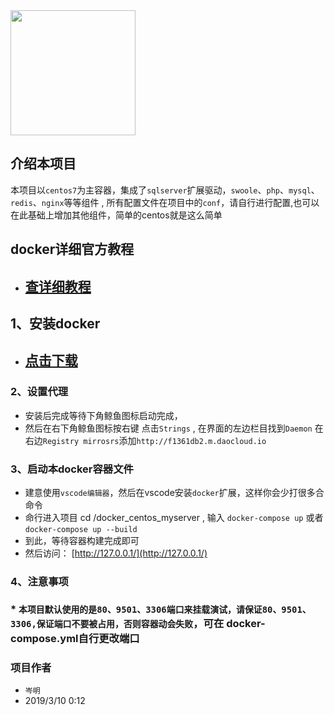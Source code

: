  
 <img src="https://www.j4ml.com/wp-content/uploads/2018/06/UjumiqJ.png!web" width="200" hegiht="200" align="center" />

##  介绍本项目
  本项目以`centos7`为主容器，集成了`sqlserver`扩展驱动，`swoole`、`php`、`mysql`、`redis`、`nginx`等等组件 , 所有配置文件在项目中的`conf`，请自行进行配置,也可以在此基础上增加其他组件，简单的centos就是这么简单

##  docker详细官方教程
 * ##  [查详细教程](http://www.docker.org.cn/book/)

## 1、安装docker
*  ##  [点击下载](http://weibo.com/ihubo)


### 2、设置代理
  *  安装后完成等待下角鲸鱼图标启动完成，
  *  然后在右下角鲸鱼图标按右键 点击`Strings` , 在界面的左边栏目找到`Daemon`
     在右边`Registry mirrosrs`添加`http://f1361db2.m.daocloud.io`

### 3、启动本docker容器文件
   * 建意使用`vscode编辑器`，然后在vscode安装`docker`扩展，这样你会少打很多合命令
   * 命行进入项目 cd /docker_centos_myserver , 输入 `docker-compose up`  或者`docker-compose up --build` 
   * 到此，等待容器构建完成即可 
   * 然后访问：    [http://127.0.0.1/](http://127.0.0.1/)

### 4、注意事项
   ###  * `本项目默认使用的是80、9501、3306端口来挂载演试，请保证80、9501、3306,保证端口不要被占用，否则容器动会失败`，可在 docker-compose.yml自行更改端口
 


### 项目作者
  * `岑明`
  * 2019/3/10 0:12

